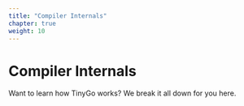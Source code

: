 ```yaml
---
title: "Compiler Internals"
chapter: true
weight: 10
---
```


# Compiler Internals

Want to learn how TinyGo works? We break it all down for you here.
